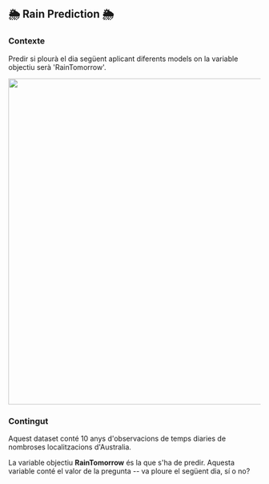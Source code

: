 ## 🌦 Rain Prediction 🌦

### Contexte

Predir si plourà el dia següent aplicant diferents models on la variable objectiu serà 'RainTomorrow'.

<img src="./weather.gif" width="650"><br/>
</center>

### Contingut
Aquest dataset conté 10 anys d'observacions de temps diaries de nombroses localitzacions d'Australia.

La variable objectiu **RainTomorrow** és la que s'ha de predir. Aquesta variable conté el valor de la pregunta -- va ploure el següent dia, sí o no?
